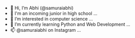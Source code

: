 - 👋 Hi, I’m Abhi (@samuraiabhi)
- 🏫 I'm an incoming junior in high school ... 
- 👀 I’m interested in computer science ...
- 🌱 I’m currently learning Python and Web Development ...
- 📫 @samuraiabhi on Instagram ...

<!---
samuraiabhi/samuraiabhi is a ✨ special ✨ repository because its `README.md` (this file) appears on your GitHub profile.
You can click the Preview link to take a look at your changes.
--->
